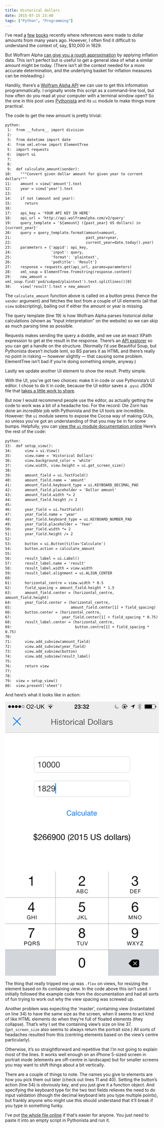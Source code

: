 ```yaml
---
title: Historical dollars
date: 2015-07-15 23:40
tags: ["Python", "Programming"]
---
```


I’ve read [a][zinn] [few][chandler] [books][allen] recently where references were made to dollar amounts from many years ago. However, I often find it difficult to understand the context of, say, $10,000 in 1829.

But Wolfram Alpha [can give you a rough approximation][wa] by applying inflation data. This isn’t perfect but is useful to get a general idea of what a similar amount might be today. (There isn’t all the context needed for a more accurate determination, and the underlying basket for inflation measures can be misleading.)

Handily, there’s a [Wolfram Alpha API][wa-api] we can use to get this information programmatically. I originally wrote this script as a command-line tool, but how often do you read at your computer with a terminal window open? So the one in this post uses [Pythonista][] and its `ui` module to make things more practical.

The code to get the new amount is pretty trivial:

    python:
     1:  from __future__ import division
     2:  
     3:  from datetime import date
     4:  from xml.etree import ElementTree
     5:  import requests
     6:  import ui
     7:  
     8:  
     9:  def calculate_amount(sender):
    10:    """Convert given dollar amount for given year to current dollars"""
    11:    amount = view['amount'].text
    12:    year = view['year'].text
    13:  
    14:    if not (amount and year):
    15:      return
    16:  
    17:    api_key = 'YOUR API KEY IN HERE'
    18:    api_url = 'http://api.wolframalpha.com/v2/query'
    19:    query_template = '${amount} ({past_year} US dollars) in {current_year}'
    20:    query = query_template.format(amount=amount,
    21:                                  past_year=year,
    22:                                  current_year=date.today().year)
    23:    parameters = {'appid': api_key,
    24:                  'input': query,
    25:                  'format': 'plaintext',
    26:                  'podtitle': 'Result'}
    27:    response = requests.get(api_url, params=parameters)
    28:    xml_soup = ElementTree.fromstring(response.content)
    29:    new_amount = xml_soup.find('pod/subpod/plaintext').text.splitlines()[0]
    30:    view['result'].text = new_amount

The `calculate_amount` function above is called on a button press (hence the `sender` argument) and fetches the text from a couple of UI elements (all that `view` subscripting), bailing out if either the amount or year is missing.

The query template (line 19) is how Wolfram Alpha parses historical dollar calculations (shown as “Input interpretation” on the website) so we can skip as much parsing time as possible.

Requests makes sending the query a doddle, and we use an exact XPath expression to get at the result in the response. There’s an [API explorer][wa-api-explorer] so you can get a handle on the structure. (Normally I’d use Beautiful Soup, but Pythonista doesn’t include lxml, so BS parses it as HTML and there’s really no point in risking — however slightly — that causing some problem. ElementTree isn’t bad if you’re doing something simple, anyway.)

Lastly we update another UI element to show the result. Pretty simple.

With the UI, you’ve got two choices: make it in code or use Pythonista’s UI editor. I chose to do it in code, because the UI editor saves a `.pyui` JSON file that [takes a little work to share][pyui].

But now I would recommend people use the editor, as actually getting the code to work was a bit of a headache too. For the record: Ole Zorn has done an *incredible* job with Pythonista and the UI tools are incredible. However: the `ui` module seems to expose the Cocoa way of making GUIs, so unless you’ve got an understanding of that you may be in for some bumps. Helpfully, you can [view the `ui` module documentation online][ui-docs] Here’s the rest of the code:

    python:
    33:  def setup_view():
    34:      view = ui.View()
    35:      view.name = 'Historical Dollars'
    36:      view.background_color = 'white'
    37:      view.width, view.height = ui.get_screen_size()
    38:  
    39:      amount_field = ui.TextField()
    40:      amount_field.name = 'amount'
    41:      amount_field.keyboard_type = ui.KEYBOARD_DECIMAL_PAD
    42:      amount_field.placeholder = 'Dollar amount'
    43:      amount_field.width *= 2
    44:      amount_field.height /= 2
    45:  
    46:      year_field = ui.TextField()
    47:      year_field.name = 'year'
    48:      year_field.keyboard_type = ui.KEYBOARD_NUMBER_PAD
    49:      year_field.placeholder = 'Year'
    50:      year_field.width *= 2
    51:      year_field.height /= 2
    52:  
    53:      button = ui.Button(title='Calculate')
    54:      button.action = calculate_amount
    55:  
    56:      result_label = ui.Label()
    57:      result_label.name = 'result'
    58:      result_label.width = view.width
    59:      result_label.alignment = ui.ALIGN_CENTER
    60:  
    61:      horizontal_centre = view.width * 0.5
    62:      field_spacing = amount_field.height * 1.5
    63:      amount_field.center = (horizontal_centre, amount_field.height)
    64:      year_field.center = (horizontal_centre,
    65:                           amount_field.center[1] + field_spacing)
    66:      button.center = (horizontal_centre,
    67:                       year_field.center[1] + field_spacing * 0.75)
    68:      result_label.center = (horizontal_centre,
    69:                             button.centre[1] + field_spacing * 0.75)
    70:  
    71:      view.add_subview(amount_field)
    72:      view.add_subview(year_field)
    73:      view.add_subview(button)
    74:      view.add_subview(result_label)
    75:  
    76:      return view
    77:  
    78:  
    79:  view = setup_view()
    80:  view.present('sheet')

And here’s what it looks like in action:

<img src="/images/2015-07-15_historical-dollars.png" alt="A screenshot of the historical dollars script run in Pythonista on an iPhone.">

The thing that really tripped me up was `.flex` on views, for resizing the element based on its containing view. In the code above this isn’t used. I initially followed the example code from the documentation and had all sorts of fun trying to work out why the view spacing was screwed up.

Another problem was expecting the 'master', containing view (instantiated on line 34) to have the same size as the screen, when it seems to act kind of like HTML elements do when they’re full of floated elements (they collapse). That’s why I set the containing view’s size on line 37. (`get_screen_size` also seems to always return the portrait size.) All sorts of headaches resulted from this (centring elements based on the view’s centre particularly).

Otherwise, it’s so straightforward and repetitive that I’m not going to explain most of the lines. It works well enough on an iPhone 5-sized screen in portrait mode (elements are off-centre in landscape) but for smaller screens you may want to shift things about a bit vertically.

There are a couple of things to note. The names you give to elements are how you pick them out later (check out lines 11 and 40). Setting the button’s action (line 54) is obviously key, and you just give it a function object. And specifying the keyboard type for the two text fields relieves the need to do input validation (though the decimal keyboard lets you type multiple points), but frankly anyone who might use this should understand that it’ll break if you type in something funky.

I’ve put [the whole file online][gist] if that’s easier for anyone. You just need to paste it into an empty script in Pythonista and run it. 


[zinn]: https://en.wikipedia.org/wiki/A_People%27s_History_of_the_United_States
[chandler]: https://en.wikipedia.org/wiki/The_Big_Sleep
[allen]: http://www.haymarketbooks.org/hc/People-Wasnt-Made-to-Burn
[wa]: http://www.wolframalpha.com/input/?i=$10,000+(1829+US+dollars)+in+2015
[wa-api]: http://products.wolframalpha.com/api/
[Pythonista]: http://omz-software.com/pythonista/index.html
[wa-api-explorer]: http://products.wolframalpha.com/api/explorer.html
[pyui]: https://omz-forums.appspot.com/pythonista/post/5254558653612032
[ui-docs]: http://omz-software.com/pythonista/docs/ios/ui.html
[gist]: https://gist.github.com/robjwells/9bcdb0cac8d234d1ab7e
